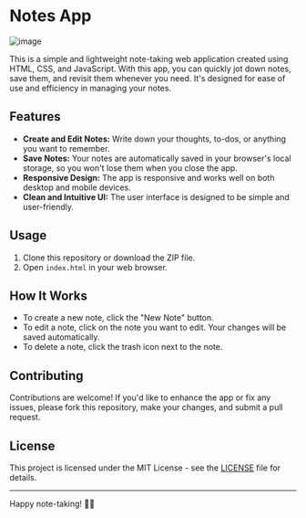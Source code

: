 # Notes App

![image](https://github.com/YawBoah/Notes-App/assets/126890146/bdc90ef6-add9-4b79-b45f-01746cdc9ede)



This is a simple and lightweight note-taking web application created using HTML, CSS, and JavaScript. With this app, you can quickly jot down notes, save them, and revisit them whenever you need. It's designed for ease of use and efficiency in managing your notes.

## Features

- **Create and Edit Notes:** Write down your thoughts, to-dos, or anything you want to remember.
- **Save Notes:** Your notes are automatically saved in your browser's local storage, so you won't lose them when you close the app.
- **Responsive Design:** The app is responsive and works well on both desktop and mobile devices.
- **Clean and Intuitive UI:** The user interface is designed to be simple and user-friendly.

## Usage

1. Clone this repository or download the ZIP file.
2. Open `index.html` in your web browser.

## How It Works

- To create a new note, click the "New Note" button.
- To edit a note, click on the note you want to edit. Your changes will be saved automatically.
- To delete a note, click the trash icon next to the note.

## Contributing

Contributions are welcome! If you'd like to enhance the app or fix any issues, please fork this repository, make your changes, and submit a pull request.

## License

This project is licensed under the MIT License - see the [LICENSE](LICENSE) file for details.

---

Happy note-taking! 📝✨
